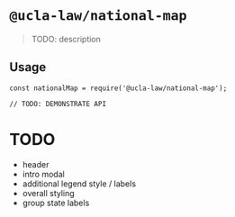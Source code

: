 # `@ucla-law/national-map`

> TODO: description

## Usage

```
const nationalMap = require('@ucla-law/national-map');

// TODO: DEMONSTRATE API
```


# TODO
- header
- intro modal
- additional legend style / labels
- overall styling
- group state labels